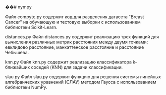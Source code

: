 ��#   n y m p y 

Файл compyte.py содержит код для разделения датасета "Breast Cancer" на обучающую и тестовую выборки с использованием библиотеки Scikit-Learn. 

distances.py
Файл distances.py содержит реализацию трех функций для вычисления различных метрик расстояния между двумя точками: евклидово расстояние, манхэттенское расстояние и расстояние Чебышёва.

knn.py
Файл knn.py содержит реализацию классификатора k-ближайших соседей (KNN) для задачи классификации. 

slau.py
Файл slau.py содержит функцию для решения системы линейных алгебраических уравнений (СЛАУ) методом Гаусса с использованием библиотеки NumPy. 
 
 
